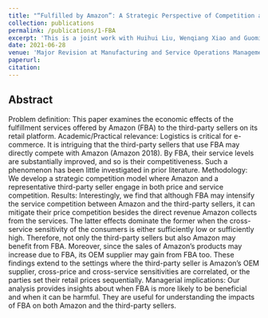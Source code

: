 ```yaml
---
title: "“Fulfilled by Amazon”: A Strategic Perspective of Competition at the E-commerce Platform"
collection: publications
permalink: /publications/1-FBA
excerpt: 'This is a joint work with Huihui Liu, Wenqiang Xiao and Guoming Lai'
date: 2021-06-28
venue: 'Major Revision at Manufacturing and Service Operations Management'
paperurl: 
citation: 
---
```

Abstract
---
Problem definition: This paper examines the economic effects of the fulfillment services
offered by Amazon (FBA) to the third-party sellers on its retail platform. Academic/Practical
relevance: Logistics is critical for e-commerce. It is intriguing that the third-party sellers that
use FBA may directly compete with Amazon (Amazon 2018). By FBA, their service levels
are substantially improved, and so is their competitiveness. Such a phenomenon has been little
investigated in prior literature. Methodology: We develop a strategic competition model where
Amazon and a representative third-party seller engage in both price and service competition.
Results: Interestingly, we find that although FBA may intensify the service competition between
Amazon and the third-party sellers, it can mitigate their price competition besides the direct
revenue Amazon collects from the services. The latter effects dominate the former when the
cross-service sensitivity of the consumers is either sufficiently low or sufficiently high. Therefore,
not only the third-party sellers but also Amazon may benefit from FBA. Moreover, since the
sales of Amazon’s products may increase due to FBA, its OEM supplier may gain from FBA too.
These findings extend to the settings where the third-party seller is Amazon’s OEM supplier,
cross-price and cross-service sensitivities are correlated, or the parties set their retail prices
sequentially. Managerial implications: Our analysis provides insights about when FBA is
more likely to be beneficial and when it can be harmful. They are useful for understanding the
impacts of FBA on both Amazon and the third-party sellers.
